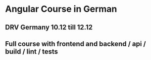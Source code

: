 


# Angular Course in German

## DRV Germany 10.12 till 12.12

## Full course with frontend and backend / api / build / lint / tests
